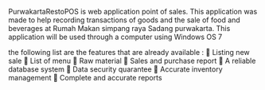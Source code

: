 PurwakartaRestoPOS is web application point of sales.
This application was made to help recording transactions of goods and the sale of food and beverages at Rumah Makan simpang raya Sadang purwakarta.
This application will be used through a computer using Windows OS 7

the following list are the features that are already available :
	Listing new sale
	List of menu
	Raw material
	Sales and purchase report
	A reliable database system
	Data security quarantee
	Accurate inventory management 
	Complete and accurate reports
